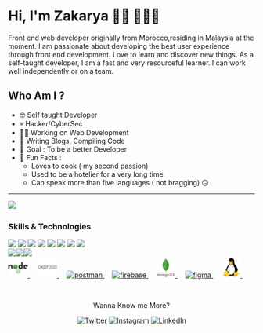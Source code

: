 # Hi, I'm Zakarya 👋🏾 👩🏾‍💻
Front end web developer originally from Morocco,residing in Malaysia at the moment. I am passionate about developing the best user experience through front end development. Love to learn and discover new things. As a self-taught developer, I am a fast and very resourceful learner. I can work well independently or on a team.

## Who Am I ?

- 🤓 Self taught Developer 
- 💀 Hacker/CyberSec 
- 👩‍💻 Working on Web Development 
- 📝 Writing Blogs, Compiling Code
- 🎯 Goal : To be a better Developer 
- 💌 Fun Facts : 
    - Loves to cook ( my second passion) 
    - Used to be a hotelier for a very long time
    - Can speak more than five languages ( not bragging) 🙃

-------------------

<div align="left">
  <img src="https://github-readme-stats.vercel.app/api?username=molessom-8&show_icons=true&theme=tokyonight" />
</div>

### Skills & Technologies
<p align="left">
<img src="https://cdn.jsdelivr.net/gh/devicons/devicon/icons/html5/html5-original.svg" width="40px" /> <img src="https://cdn.jsdelivr.net/gh/devicons/devicon/icons/css3/css3-plain-wordmark.svg" width="40px" /> <img src="https://cdn.jsdelivr.net/gh/devicons/devicon/icons/sass/sass-original.svg" width="40px"/> <img src="https://cdn.jsdelivr.net/gh/devicons/devicon/icons/javascript/javascript-original.svg" width="40px"/> <img src="https://cdn.jsdelivr.net/gh/devicons/devicon/icons/react/react-original.svg" width="40px"/>
 <img src="https://cdn.jsdelivr.net/gh/devicons/devicon/icons/bootstrap/bootstrap-plain.svg" width="40px"/>
<img src="https://cdn.jsdelivr.net/gh/devicons/devicon/icons/figma/figma-original.svg" width="40px"/> <img src="https://cdn.jsdelivr.net/gh/devicons/devicon/icons/wordpress/wordpress-plain.svg" width="40px" />
<br/>
<img src="https://cdn.jsdelivr.net/gh/devicons/devicon/icons/npm/npm-original-wordmark.svg" width="40px"/><img src="https://cdn.jsdelivr.net/gh/devicons/devicon/icons/git/git-original.svg" width="40px"/><img src="https://cdn.jsdelivr.net/gh/devicons/devicon/icons/github/github-original.svg" width="40px"/>
<br />
<a href="https://nodejs.org" target="_blank" rel="noreferrer"> <img src="https://raw.githubusercontent.com/devicons/devicon/master/icons/nodejs/nodejs-original-wordmark.svg" alt="nodejs" width="40" height="40"/> </a> &nbsp; &nbsp;
    <a href="https://expressjs.com" target="_blank" rel="noreferrer"> <img src="https://raw.githubusercontent.com/devicons/devicon/master/icons/express/express-original-wordmark.svg" alt="express" width="40" height="40"/> </a> &nbsp; &nbsp;
    <a href="https://postman.com" target="_blank" rel="noreferrer"> <img src="https://www.vectorlogo.zone/logos/getpostman/getpostman-icon.svg" alt="postman" width="40" height="40"/> </a> &nbsp; &nbsp;
    <a href="https://firebase.google.com/" target="_blank" rel="noreferrer"> <img src="https://www.vectorlogo.zone/logos/firebase/firebase-icon.svg" alt="firebase" width="40" height="40"/> </a> &nbsp; &nbsp;
    <a href="https://www.mongodb.com/" target="_blank" rel="noreferrer"> <img src="https://raw.githubusercontent.com/devicons/devicon/master/icons/mongodb/mongodb-original-wordmark.svg" alt="mongodb" width="40" height="40"/> </a> &nbsp; &nbsp;
    <a href="https://www.figma.com/" target="_blank" rel="noreferrer"> <img src="https://www.vectorlogo.zone/logos/figma/figma-icon.svg" alt="figma" width="40" height="40"/> </a> &nbsp; &nbsp;
    <a href="https://www.linux.org/" target="_blank" rel="noreferrer"> <img src="https://raw.githubusercontent.com/devicons/devicon/master/icons/linux/linux-original.svg" alt="linux" width="40" height="40"/> </a> &nbsp; &nbsp;
</p>

<br/>
<p align="center">Wanna Know me More?</p>

<p align="center">
 
<a href="https://twitter.com/elquaraoui" target="_blank">
<img src="https://img.shields.io/badge/-Twitter-%231DA1F2" alt="Twitter" /></a> 

<a href="https://www.instagram.com/zakaryaelq" target="_blank">
<img src="https://img.shields.io/badge/-Instagram-%23eb13a5" alt="Instagram" /></a>  

<a href="https://www.linkedin.com/in/zakaryaelquaroui/" target="_blank">
<img src="https://img.shields.io/badge/-LinkedIn-%233781da" alt="LinkedIn"/></a>
   

</p>

